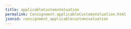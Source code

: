 ```yaml
---
title: applicableCustomsValuation
permalink: Consignment.applicableCustomsValuation.html
jsonid: consignment_applicablecustomsvaluation
---
```

